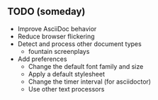 ## TODO (someday)

* Improve AsciiDoc behavior
* Reduce browser flickering
* Detect and process other document types
  - fountain screenplays
* Add preferences
  - Change the default font family and size
  - Apply a default stylesheet
  - Change the timer interval (for asciidoctor)
  - Use other text processors
